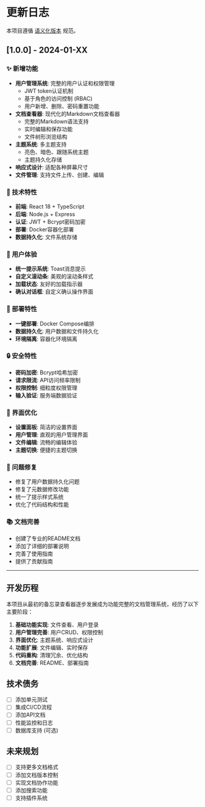 # 更新日志

本项目遵循 [语义化版本](https://semver.org/lang/zh-CN/) 规范。

## [1.0.0] - 2024-01-XX

### ✨ 新增功能
- **用户管理系统**: 完整的用户认证和权限管理
  - JWT token认证机制
  - 基于角色的访问控制 (RBAC)
  - 用户新增、删除、密码重置功能
- **文档查看器**: 现代化的Markdown文档查看器
  - 完整的Markdown语法支持
  - 实时编辑和保存功能
  - 文件树形浏览结构
- **主题系统**: 多主题支持
  - 亮色、暗色、跟随系统主题
  - 主题持久化存储
- **响应式设计**: 适配各种屏幕尺寸
- **文件管理**: 支持文件上传、创建、编辑

### 🔧 技术特性
- **前端**: React 18 + TypeScript
- **后端**: Node.js + Express
- **认证**: JWT + Bcrypt密码加密
- **部署**: Docker容器化部署
- **数据持久化**: 文件系统存储

### 🎨 用户体验
- **统一提示系统**: Toast消息提示
- **自定义滚动条**: 美观的滚动条样式
- **加载状态**: 友好的加载指示器
- **确认对话框**: 自定义确认操作界面

### 🚀 部署特性
- **一键部署**: Docker Compose编排
- **数据持久化**: 用户数据和文件持久化
- **环境隔离**: 容器化环境隔离

### 🔒 安全特性
- **密码加密**: Bcrypt哈希加密
- **请求限流**: API访问频率限制
- **权限控制**: 细粒度权限管理
- **输入验证**: 服务端数据验证

### 📱 界面优化
- **设置面板**: 简洁的设置界面
- **用户管理**: 直观的用户管理界面
- **文件编辑**: 流畅的编辑体验
- **主题切换**: 便捷的主题切换

### 🐛 问题修复
- 修复了用户数据持久化问题
- 修复了元数据修改功能
- 统一了提示样式系统
- 优化了代码结构和性能

### 📚 文档完善
- 创建了专业的README文档
- 添加了详细的部署说明
- 完善了使用指南
- 提供了贡献指南

---

## 开发历程

本项目从最初的备忘录查看器逐步发展成为功能完整的文档管理系统，经历了以下主要阶段：

1. **基础功能实现**: 文件查看、用户登录
2. **用户管理完善**: 用户CRUD、权限控制
3. **界面优化**: 主题系统、响应式设计
4. **功能扩展**: 文件编辑、实时保存
5. **代码重构**: 清理冗余、优化结构
6. **文档完善**: README、部署指南

## 技术债务

- [ ] 添加单元测试
- [ ] 集成CI/CD流程
- [ ] 添加API文档
- [ ] 性能监控和日志
- [ ] 数据库支持 (可选)

## 未来规划

- [ ] 支持更多文档格式
- [ ] 添加文档版本控制
- [ ] 实现文档协作功能
- [ ] 添加搜索功能
- [ ] 支持插件系统
